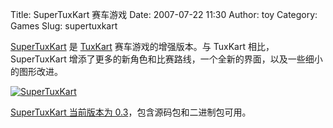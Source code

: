 Title: SuperTuxKart 赛车游戏
Date: 2007-07-22 11:30
Author: toy
Category: Games
Slug: supertuxkart

[SuperTuxKart](http://supertuxkart.berlios.de/) 是
[TuxKart](http://tuxkart.sourceforge.net/) 赛车游戏的增强版本。与
TuxKart 相比，SuperTuxKart
增添了更多的新角色和比赛路线，一个全新的界面，以及一些细小的图形改进。

[![SuperTuxKart](http://i.linuxtoy.org/i/2007/07/supertuxkart_s.jpg)](http://i.linuxtoy.org/i/2007/07/supertuxkart.jpg)

[SuperTuxKart 当前版本为
0.3](http://developer.berlios.de/project/showfiles.php?group_id=2765)，包含源码包和二进制包可用。
